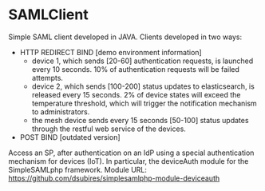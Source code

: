 # SAMLClient
Simple SAML client developed in JAVA. 
Clients developed in two ways: 
  - HTTP REDIRECT BIND
    [demo environment information]
     - device 1, which sends [20-60] authentication requests, is launched every 10 seconds. 10% of authentication requests will be failed attempts.
     - device 2, which sends [100-200] status updates to elasticsearch, is released every 15 seconds. 2% of device states will exceed the temperature threshold, which will trigger the notification mechanism to administrators.
     - the mesh device sends every 15 seconds [50-100] status updates through the restful web service of the devices.
  - POST BIND [outdated version]

Access an SP, after authentication on an IdP using a special authentication mechanism for devices (IoT). In particular, the deviceAuth module for the SimpleSAMLphp framework.
Module URL: https://github.com/dsubires/simplesamlphp-module-deviceauth


  
